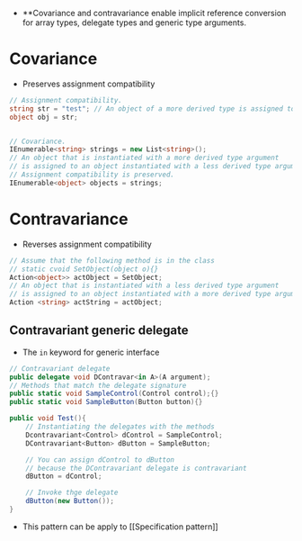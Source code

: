 - **Covariance and contravariance enable implicit reference conversion for array types, delegate types and generic type arguments.
# Covariance
-  Preserves assignment compatibility
```c#
// Assignment compatibility. 
string str = "test"; // An object of a more derived type is assigned to an object of a less derived type. 
object obj = str;


// Covariance. 
IEnumerable<string> strings = new List<string>(); 
// An object that is instantiated with a more derived type argument 
// is assigned to an object instantiated with a less derived type argument. 
// Assignment compatibility is preserved. 
IEnumerable<object> objects = strings;
```
# Contravariance
- Reverses assignment compatibility
```c#
// Assume that the following method is in the class
// static cvoid SetObject(object o){}
Action<object>> actObject = SetObject;
// An object that is instantiated with a less derived type argument
// is assigned to an object instantiated with a more derived type argument.
Action <string> actString = actObject;
```
## Contravariant generic delegate
- The `in` keyword for generic interface
```c#
// Contravariant delegate
public delegate void DContravar<in A>(A argument);
// Methods that match the delegate signature
public static void SampleControl(Control control);{}
public static void SampleButton(Button button){}

public void Test(){
	// Instantiating the delegates with the methods
	Dcontravariant<Control> dControl = SampleControl;
	DContravariant<Button> dButton = SampleButton;

	// You can assign dControl to dButton
	// because the DContravariant delegate is contravariant
	dButton = dControl;

	// Invoke thge delegate
	dButton(new Button());
}
```
- This pattern can be apply to [[Specification pattern]]